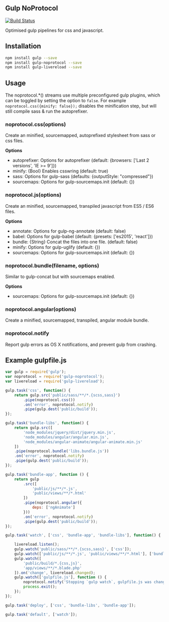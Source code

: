 Gulp NoProtocol
----------------

[![Build Status](https://travis-ci.org/noprotocol/gulp-noprotocol.svg)](https://travis-ci.org/noprotocol/gulp-noprotocol)

Optimised gulp pipelines for css and javascript.

## Installation

```sh
npm install gulp --save
npm install gulp-noprotocol --save
npm install gulp-livereload --save
```

## Usage

The noprotocol.*() streams use multiple preconfigured gulp plugins, which can be toggled by setting the option to `false`.
For example `noprotocol.css({minify: false});` disables the minification step, but will still compile sass & run the autoprefixer.  

### noprotocol.css(options)
Create an minified, sourcemapped, autoprefixed stylesheet from sass or css files.

**Options**

* autoprefixer: Options for autoprefixer (default: {browsers: ['Last 2 versions', 'IE >= 9']})
* minify: {Bool} Enables csswring (default: true)
* sass: Options for gulp-sass (defaults: {outputStyle: "compressed"})
* sourcemaps: Options for gulp-sourcemaps.init  (default: {})

### noprotocol.js(options)
Create an minified, sourcemapped, transpiled javascript from ES5 / ES6 files.

**Options**

* annotate: Options for gulp-ng-annotate (default: false)
* babel: Options for gulp-babel (default: {presets: ['es2015', 'react']})
* bundle: {String} Concat the files into one file. (default: false) 
* minify: Options for gulp-uglify (default: {})
* sourcemaps: Options for gulp-sourcemaps.init  (default: {})  

### noprotocol.bundle(filename, options)
Similar to gulp-concat but with sourcemaps enabled.

**Options**

* sourcemaps: Options for gulp-sourcemaps.init  (default: {})

### noprotocol.angular(options)
Create a minified, sourcemapped, transpiled, angular module bundle.

### noprotocol.notify
Report gulp errors as OS X notifications, and prevent gulp from crashing.

## Example gulpfile.js

```js
var gulp = require('gulp');
var noprotocol = require('gulp-noprotocol');
var livereload = require('gulp-livereload');

gulp.task('css', function() {
    return gulp.src('public/sass/**/*.{scss,sass}')
        .pipe(noprotocol.css())
        .on('error', noprotocol.notify)
        .pipe(gulp.dest('public/build'));
});

gulp.task('bundle-libs', function() {
    return gulp.src([
        'node_modules/jquery/dist/jquery.min.js',
        'node_modules/angular/angular.min.js',
        'node_modules/angular-animate/angular-animate.min.js'
    ])
    .pipe(noprotocol.bundle('libs.bundle.js'))
    .on('error', noprotocol.notify)
    .pipe(gulp.dest('public/build'));
});

gulp.task('bundle-app', function () {
    return gulp
        .src([
            'public/js/**/*.js',
            'public/views/**/*.html'
        ])
        .pipe(noprotocol.angular({
            deps: ['ngAnimate']
        }))
        .on('error', noprotocol.notify)
        .pipe(gulp.dest('public/build'));
});

gulp.task('watch', ['css', 'bundle-app', 'bundle-libs'], function() {

    livereload.listen();
    gulp.watch('public/sass/**/*.{scss,sass}', ['css']);
    gulp.watch(['public/js/**/*.js', 'public/views/**/*.html'], ['bundle-app']);
    gulp.watch([
        'public/build/*.{css,js}',
        'app/views/**/*.blade.php'
    ]).on('change', livereload.changed);
    gulp.watch(['gulpfile.js'], function () {
        noprotocol.notify('Stopping `gulp watch`, gulpfile.js was changed');
        process.exit();
    });
});

gulp.task('deploy', ['css', 'bundle-libs', 'bundle-app']);

gulp.task('default', ['watch']);
```
